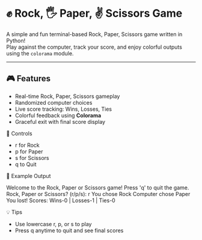 # ✊ Rock, 🖐️ Paper, ✌️ Scissors Game

A simple and fun terminal-based Rock, Paper, Scissors game written in Python!  
Play against the computer, track your score, and enjoy colorful outputs using the `colorama` module.

---

## 🎮 Features

- Real-time Rock, Paper, Scissors gameplay
- Randomized computer choices
- Live score tracking: Wins, Losses, Ties
- Colorful feedback using **Colorama**
- Graceful exit with final score display


📌 Controls
<ul><li> r for Rock</li>

<li> p for Paper</li>

<li> s for Scissors</li>

<li> q to Quit</li></ul>


📸 Example Output

Welcome to the Rock, Paper or Scissors game!
Press 'q' to quit the game.
Rock, Paper or Scissors? (r/p/s): r
You chose Rock
Computer chose Paper
You lost!
Scores: Wins-0 | Losses-1 | Ties-0


💡 Tips

<ul><li>Use lowercase r, p, or s to play</li>
<li>Press q anytime to quit and see final scores</li>
